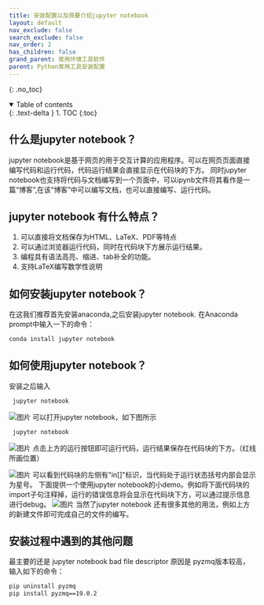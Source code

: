 ```yaml
---
title: 安装配置以及简要介绍jupyter notebook
layout: default
nav_exclude: false
search_exclude: false
nav_order: 2
has_children: false
grand_parent: 常用环境工具软件
parent: Python常用工具安装配置
---
```

{: .no_toc}

<details open markdown="block">
  <summary>
    Table of contents
  </summary>
  {: .text-delta }
1. TOC
{:toc}
</details>


## 什么是jupyter notebook？
jupyter notebook是基于网页的用于交互计算的应用程序。可以在网页页面直接编写代码和运行代码，代码运行结果会直接显示在代码块的下方。
同时jupyter notebook也支持将代码与文档编写到一个页面中，可以ipynb文件将其看作是一篇“博客”,在该“博客”中可以编写文档，也可以直接编写、运行代码。 
 
## jupyter notebook 有什么特点？
1. 可以直接将文档保存为HTML、LaTeX、PDF等特点
2. 可以通过浏览器运行代码，同时在代码块下方展示运行结果。
3. 编程具有语法高亮、缩进、tab补全的功能。
4. 支持LaTeX编写数学性说明


## 如何安装jupyter notebook？
在这我们推荐首先安装anaconda,之后安装jupyter notebook. 在Anaconda prompt中输入一下的命令：
```markdown
conda install jupyter notebook 
```
## 如何使用jupyter notebook？
安装之后输入
```markdown
 jupyter notebook 
```
 ![图片](https://github.com/Jin-bh/jinbh.Github.io/blob/gh-pages/jupyter%20notebook1.jpg " jupyter notebook演示")
可以打开jupyter notebook，如下图所示
```markdown
 jupyter notebook 
```
 ![图片](https://github.com/Jin-bh/jinbh.Github.io/blob/gh-pages/jupyter%20notebook2.jpg " jupyter notebook演示")
点击上方的运行按钮即可运行代码，运行结果保存在代码块的下方。（红线所画位置）

 ![图片](https://github.com/Jin-bh/jinbh.Github.io/blob/gh-pages/jupyter%20notebook3.jpg " jupyter notebook演示")
可以看到代码块的左侧有"in[]"标识，当代码处于运行状态括号内部会显示为星号。
下面提供一个使用jupyter notebook的小demo。例如将下面代码块的import子句注释掉，运行的错误信息将会显示在代码块下方，可以通过提示信息进行debug。
![图片](https://github.com/Jin-bh/jinbh.Github.io/blob/gh-pages/jupyter%20notebook4.jpg " jupyter notebook演示")
当然了jupyter notebook 还有很多其他的用法，例如上方的新建文件即可完成自己的文件的编写。
## 安装过程中遇到的其他问题
最主要的还是 jupyter notebook bad file descriptor 原因是 pyzmq版本较高，
输入如下的命令：
```markdown
pip uninstall pyzmq
pip install pyzmq==19.0.2
```

